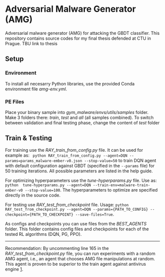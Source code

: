 # Adversarial Malware Generator (AMG)
Adversarial malware generator (AMG) for attacking the GBDT classifier. This repository contains source codes for my final thesis defended at CTU in Prague. TBU link to thesis


## Setup
### Environment
To install all necesarry Python libraries, use the provided Conda environment file *amg-env.yml*.
### PE Files
Place your binary sample into *gym_malware/envs/utils/samples* folder. Make 3 folders there: *train*, *test* and *all* (all samples combined). To switch between validation and final testing phase, change the content of *test* folder

## Train & Testing
For training use the *RAY_train_from_config.py* file. It can be used for example as: ` python RAY_train_from_config.py --agent=DQN --params=params_malware-ember-v0.json --stop-value=50` to train DQN agent with default configuration against GBDT (specified in the `--params` file) for 50 training iterations. All possible parameters are listed in the help guide.

For optimizing hyperparameters use the *tune-hyperparams.py* file. Use as: `python  tune-hyperparams.py --agent=DQN --train-env=malware-train-ember-v0 --stop-value=100`. The hyperparameters to optimize are specified directly in the source code.

For testing use *RAY_test_from_checkpoint* file. Usage: `python RAY_test_from_checkpoint.py --agent=DQN --params={PATH_TO_CONFIG} --checkpoint={PATH_TO_CHECKPOINT} --save-files=True`. 

As configs and checkpoints you can use files from the *BEST_AGENTS* folder. This folder contains config files and checkpoints for each of the tested RL algorithms (DQN, PG, PPO).

---
Recommendation: By uncommenting line 165 in the *RAY_test_from_checkpoint.py* file, you can run experiments with a random AMG agent, i.e., an agent that chooses AMG file manipulations at random. This agent is proven to be superior to the train agent against antivirus engine [1](https://arxiv.org/abs/2304.07360).

